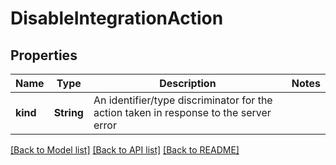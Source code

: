 # DisableIntegrationAction

## Properties

Name | Type | Description | Notes
------------ | ------------- | ------------- | -------------
**kind** | **String** | An identifier/type discriminator for the action taken in response to the server error | 

[[Back to Model list]](../README.md#documentation-for-models) [[Back to API list]](../README.md#documentation-for-api-endpoints) [[Back to README]](../README.md)


